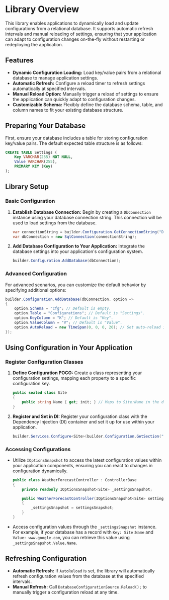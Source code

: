 # Library Overview

This library enables applications to dynamically load and update configurations from a relational database. It supports automatic refresh intervals and manual reloading of settings, ensuring that your application can adapt to configuration changes on-the-fly without restarting or redeploying the application. 

## Features

- **Dynamic Configuration Loading:** Load key/value pairs from a relational database to manage application settings.
- **Automatic Refresh:** Configure a reload timer to refresh settings automatically at specified intervals.
- **Manual Reload Option:** Manually trigger a reload of settings to ensure the application can quickly adapt to configuration changes.
- **Customizable Schema:** Flexibly define the database schema, table, and column names to fit your existing database structure.

## Preparing Your Database

First, ensure your database includes a table for storing configuration key/value pairs. The default expected table structure is as follows:

```sql
CREATE TABLE Settings (
    Key VARCHAR(255) NOT NULL,
    Value VARCHAR(255),
    PRIMARY KEY (Key)
);
```

## Library Setup

### Basic Configuration

1. **Establish Database Connection:** Begin by creating a `DbConnection` instance using your database connection string. This connection will be used to load settings from the database.

   ```csharp
   var connectionString = builder.Configuration.GetConnectionString("DefaultConnection");
   var dbConnection = new SqlConnection(connectionString);
   ```

2. **Add Database Configuration to Your Application:** Integrate the database settings into your application's configuration system.

   ```csharp
   builder.Configuration.AddDatabase(dbConnection);
   ```

### Advanced Configuration

For advanced scenarios, you can customize the default behavior by specifying additional options:

```csharp
builder.Configuration.AddDatabase(dbConnection, option =>
{
    option.Schema = "cfg"; // Default is empty.
    option.Table = "Configurations"; // Default is "Settings".
    option.KeyColumn = "K"; // Default is "Key".
    option.ValueColumn = "V"; // Default is "Value".
    option.AutoReload = new TimeSpan(0, 0, 0, 20); // Set auto-reload interval for every 20 seconds. Default is no auto reload (zero).
});
```

## Using Configuration in Your Application

### Register Configuration Classes

1. **Define Configuration POCO:** Create a class representing your configuration settings, mapping each property to a specific configuration key.

   ```csharp
   public sealed class Site
   {
       public string Name { get; init; } // Maps to Site:Name in the database
   }
   ```

2. **Register and Set in DI:** Register your configuration class with the Dependency Injection (DI) container and set it up for use within your application.

   ```csharp
   builder.Services.Configure<Site>(builder.Configuration.GetSection("Site"));
   ```

### Accessing Configurations

- Utilize `IOptionsSnapshot` to access the latest configuration values within your application components, ensuring you can react to changes in configuration dynamically.

   ```csharp
   public class WeatherForecastController : ControllerBase
   {
       private readonly IOptionsSnapshot<Site> _settingsSnapshot;

       public WeatherForecastController(IOptionsSnapshot<Site> settingsSnapshot)
       {
           _settingsSnapshot = settingsSnapshot;
       }
   }
   ```

- Access configuration values through the `_settingsSnapshot` instance. For example, if your database has a record with `Key: Site:Name` and `Value: www.google.com`, you can retrieve this value using `_settingsSnapshot.Value.Name`.

## Refreshing Configuration

- **Automatic Refresh:** If `AutoReload` is set, the library will automatically refresh configuration values from the database at the specified intervals.
- **Manual Refresh:** Call `DatabaseConfigurationSource.Reload();` to manually trigger a configuration reload at any time.
